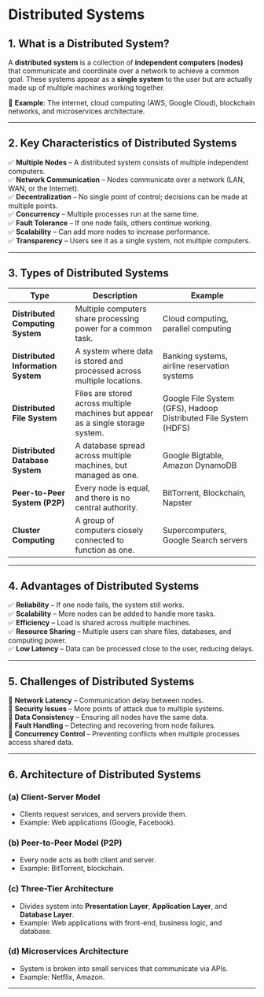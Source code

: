 # Distributed Systems

## **1. What is a Distributed System?**

A **distributed system** is a collection of **independent computers (nodes)** that communicate and coordinate over a network to achieve a common goal. These systems appear as a **single system** to the user but are actually made up of multiple machines working together.

🔹 **Example**: The internet, cloud computing (AWS, Google Cloud), blockchain networks, and microservices architecture.

---

## **2. Key Characteristics of Distributed Systems**

✅ **Multiple Nodes** – A distributed system consists of multiple independent computers.  
✅ **Network Communication** – Nodes communicate over a network (LAN, WAN, or the Internet).  
✅ **Decentralization** – No single point of control; decisions can be made at multiple points.  
✅ **Concurrency** – Multiple processes run at the same time.  
✅ **Fault Tolerance** – If one node fails, others continue working.  
✅ **Scalability** – Can add more nodes to increase performance.  
✅ **Transparency** – Users see it as a single system, not multiple computers.

---

## **3. Types of Distributed Systems**

| Type                               | Description                                                                      | Example                                                         |
| ---------------------------------- | -------------------------------------------------------------------------------- | --------------------------------------------------------------- |
| **Distributed Computing System**   | Multiple computers share processing power for a common task.                     | Cloud computing, parallel computing                             |
| **Distributed Information System** | A system where data is stored and processed across multiple locations.           | Banking systems, airline reservation systems                    |
| **Distributed File System**        | Files are stored across multiple machines but appear as a single storage system. | Google File System (GFS), Hadoop Distributed File System (HDFS) |
| **Distributed Database System**    | A database spread across multiple machines, but managed as one.                  | Google Bigtable, Amazon DynamoDB                                |
| **Peer-to-Peer System (P2P)**      | Every node is equal, and there is no central authority.                          | BitTorrent, Blockchain, Napster                                 |
| **Cluster Computing**              | A group of computers closely connected to function as one.                       | Supercomputers, Google Search servers                           |

---

## **4. Advantages of Distributed Systems**

✅ **Reliability** – If one node fails, the system still works.  
✅ **Scalability** – More nodes can be added to handle more tasks.  
✅ **Efficiency** – Load is shared across multiple machines.  
✅ **Resource Sharing** – Multiple users can share files, databases, and computing power.  
✅ **Low Latency** – Data can be processed close to the user, reducing delays.

---

## **5. Challenges of Distributed Systems**

🚩 **Network Latency** – Communication delay between nodes.  
🚩 **Security Issues** – More points of attack due to multiple systems.  
🚩 **Data Consistency** – Ensuring all nodes have the same data.  
🚩 **Fault Handling** – Detecting and recovering from node failures.  
🚩 **Concurrency Control** – Preventing conflicts when multiple processes access shared data.

---

## **6. Architecture of Distributed Systems**

### **(a) Client-Server Model**

- Clients request services, and servers provide them.
- Example: Web applications (Google, Facebook).

### **(b) Peer-to-Peer Model (P2P)**

- Every node acts as both client and server.
- Example: BitTorrent, blockchain.

### **(c) Three-Tier Architecture**

- Divides system into **Presentation Layer**, **Application Layer**, and **Database Layer**.
- Example: Web applications with front-end, business logic, and database.

### **(d) Microservices Architecture**

- System is broken into small services that communicate via APIs.
- Example: Netflix, Amazon.

---
